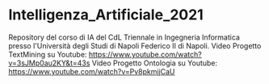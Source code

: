 # Intelligenza_Artificiale_2021
 Repository del corso di IA del CdL Triennale in Ingegneria Informatica presso l'Università degli Studi di Napoli Federico II di Napoli.
Video Progetto TextMining su Youtube: https://www.youtube.com/watch?v=3sJMp0au2KY&t=43s
Video Progetto Ontologia su Youtube: https://www.youtube.com/watch?v=Pv8pkmjjCaU
